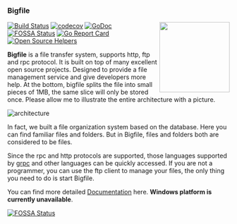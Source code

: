 ### Bigfile

<img align="right" width="159px" src="https://avatars3.githubusercontent.com/u/52916753">

[![Build Status](https://travis-ci.org/bigfile/bigfile.svg?branch=master)](https://travis-ci.org/bigfile/bigfile)
[![codecov](https://codecov.io/gh/bigfile/bigfile/branch/master/graph/badge.svg)](https://codecov.io/gh/bigfile/bigfile)
[![GoDoc](https://godoc.org/github.com/bigfile/bigfile?status.svg)](https://github.com/bigfile/bigfile)
[![FOSSA Status](https://app.fossa.io/api/projects/git%2Bgithub.com%2Fbigfile%2Fbigfile.svg?type=shield)](https://app.fossa.io/projects/git%2Bgithub.com%2Fbigfile%2Fbigfile?ref=badge_shield)
[![Go Report Card](https://goreportcard.com/badge/github.com/bigfile/bigfile)](https://goreportcard.com/report/github.com/bigfile/bigfile)
[![Open Source Helpers](https://www.codetriage.com/bigfile/bigfile/badges/users.svg)](https://www.codetriage.com/bigfile/bigfile)

**Bigfile** is a file transfer system, supports http, ftp and rpc protocol. It is built on top of many excellent open source projects. Designed to provide a file management service and give developers more help. At the bottom, bigfile splits the file into small pieces of 1MB, the same slice will only be stored once. Please allow me to illustrate the entire architecture with a picture.

![architecture](https://bigfile.site/bigfile.png)

In fact, we built a file organization system based on the database. Here you can find familiar files and folders. But in Bigfile, files and folders both are considered to be files.

Since the rpc and http protocols are supported, those languages supported by [grpc](https://grpc.io/) and other languages can be quickly accessed. If you are not a programmer, you can use the ftp client to manage your files, the only thing you need to do is start Bigfile.

You can find more detailed [Documentation](https://bigfile.site) here. **Windows platform is currently unavailable**.

[![FOSSA Status](https://app.fossa.io/api/projects/git%2Bgithub.com%2Fbigfile%2Fbigfile.svg?type=large)](https://app.fossa.io/projects/git%2Bgithub.com%2Fbigfile%2Fbigfile?ref=badge_large)
